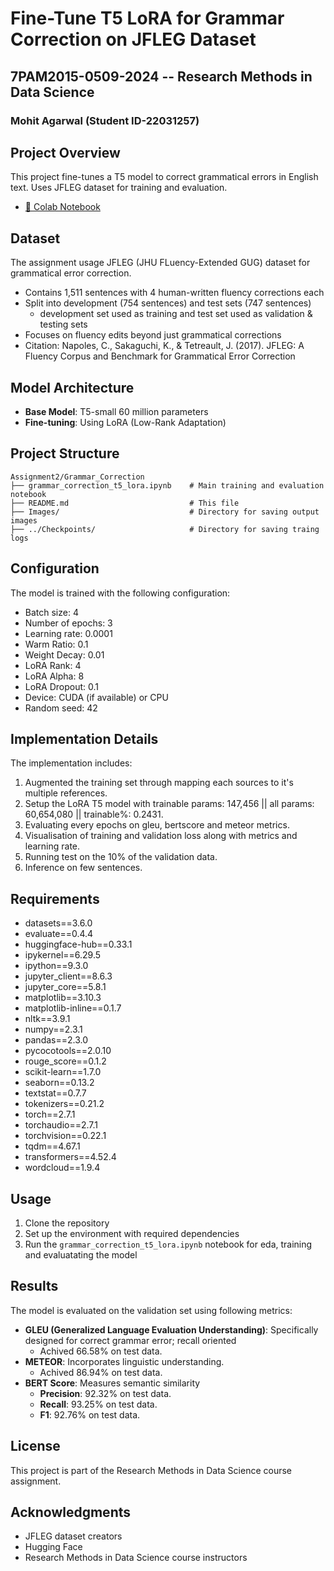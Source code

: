 # Fine-Tune T5 LoRA for Grammar Correction on JFLEG Dataset

## 7PAM2015-0509-2024 -- Research Methods in Data Science
### Mohit Agarwal (Student ID-22031257)

## Project Overview
This project fine-tunes a T5 model to correct grammatical errors in English text. Uses JFLEG dataset for training and evaluation.

- [📓 Colab Notebook](https://colab.research.google.com/github/Mohitag94/grammar_correction/blob/main/grammar_correction_t5_lora.ipynb)

## Dataset
The assignment usage  JFLEG (JHU FLuency-Extended GUG) dataset for grammatical error correction.
- Contains 1,511 sentences with 4 human-written fluency corrections each
- Split into development (754 sentences) and test sets (747 sentences)
    - development set used as training and test set used as validation & testing sets
- Focuses on fluency edits beyond just grammatical corrections
- Citation:
	Napoles, C., Sakaguchi, K., & Tetreault, J. (2017).
	JFLEG: A Fluency Corpus and Benchmark for Grammatical Error Correction

## Model Architecture
- **Base Model**: T5-small 60 million parameters
-  **Fine-tuning**: Using LoRA (Low-Rank Adaptation)

## Project Structure
```
Assignment2/Grammar_Correction
├── grammar_correction_t5_lora.ipynb	# Main training and evaluation notebook
├── README.md                   		# This file
├── Images/                     		# Directory for saving output images
├── ../Checkpoints/                     # Directory for saving traing logs

```

## Configuration
The model is trained with the following configuration:
- Batch size: 4
- Number of epochs: 3
- Learning rate: 0.0001
- Warm Ratio: 0.1
- Weight Decay: 0.01
- LoRA Rank: 4
- LoRA Alpha: 8
- LoRA Dropout: 0.1
- Device: CUDA (if available) or CPU
- Random seed: 42

## Implementation Details
The implementation includes:
1. Augmented the training set through mapping each sources to it's multiple references.
2. Setup the LoRA T5 model with trainable params: 147,456 || all params: 60,654,080 || trainable%: 0.2431.
3. Evaluating every epochs on gleu, bertscore and meteor metrics.
4. Visualisation of training and validation loss along with metrics and learning rate.
5. Running test on the 10% of the validation data.
6. Inference on few sentences.

## Requirements
- datasets==3.6.0
- evaluate==0.4.4
- huggingface-hub==0.33.1
- ipykernel==6.29.5
- ipython==9.3.0
- jupyter_client==8.6.3
- jupyter_core==5.8.1
- matplotlib==3.10.3
- matplotlib-inline==0.1.7
- nltk==3.9.1
- numpy==2.3.1
- pandas==2.3.0
- pycocotools==2.0.10
- rouge_score==0.1.2
- scikit-learn==1.7.0
- seaborn==0.13.2
- textstat==0.7.7
- tokenizers==0.21.2
- torch==2.7.1
- torchaudio==2.7.1
- torchvision==0.22.1
- tqdm==4.67.1
- transformers==4.52.4
- wordcloud==1.9.4

## Usage
1. Clone the repository
2. Set up the environment with required dependencies
3. Run the `grammar_correction_t5_lora.ipynb` notebook for eda, training and evaluatating the model

## Results
The model is evaluated on the validation set using following metrics:
- **GLEU (Generalized Language Evaluation Understanding)**: Specifically designed for correct grammar error; recall oriented
	- Achived 66.58% on test data.
- **METEOR**: Incorporates linguistic  understanding. 
	- Achived  86.94% on test data.
- **BERT Score**: Measures semantic similarity 
	- **Precision**: 92.32% on test data.
	- **Recall**: 93.25% on test data.
	- **F1**: 92.76% on test data.


## License
This project is part of the Research Methods in Data Science course assignment.

## Acknowledgments
- JFLEG dataset creators
- Hugging Face 
- Research Methods in Data Science course instructors